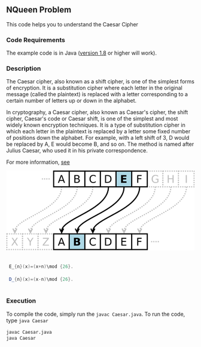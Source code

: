 ## NQueen Problem
This code helps you to understand the Caesar Cipher


### Code Requirements
The example code is in Java ([version 1.8](https://java.com/en/download/) or higher will work). 

### Description
The Caesar cipher, also known as a shift cipher, is one of the simplest forms of encryption. It is a substitution cipher where each letter in the original message (called the plaintext) is replaced with a letter corresponding to a certain number of letters up or down in the alphabet. 

In cryptography, a Caesar cipher, also known as Caesar's cipher, the shift cipher, Caesar's code or Caesar shift, is one of the simplest and most widely known encryption techniques. It is a type of substitution cipher in which each letter in the plaintext is replaced by a letter some fixed number of positions down the alphabet. For example, with a left shift of 3, D would be replaced by A, E would become B, and so on. The method is named after Julius Caesar, who used it in his private correspondence.

For more information, [see](https://en.wikipedia.org/wiki/Caesar_cipher)

<img src="https://github.com/akshaybahadur21/CaesarCipher/blob/master/caesar.jpg">


```java

 E_{n}(x)=(x+n)\mod {26}.
 
 D_{n}(x)=(x-n)\mod {26}.
 
``` 

### Execution
To compile the code, simply run the `javac Caesar.java`.
To run the code, type `java Caesar`

```
javac Caesar.java
java Caesar
```
